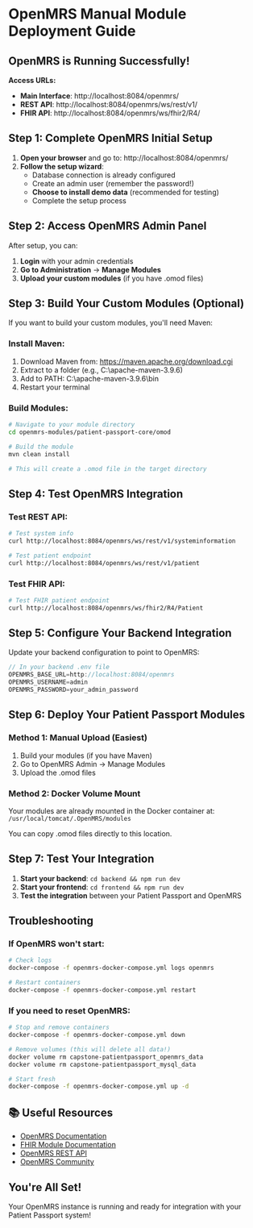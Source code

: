 # OpenMRS Manual Module Deployment Guide

##  OpenMRS is Running Successfully!

**Access URLs:**
- **Main Interface**: http://localhost:8084/openmrs/
- **REST API**: http://localhost:8084/openmrs/ws/rest/v1/
- **FHIR API**: http://localhost:8084/openmrs/ws/fhir2/R4/

##  Step 1: Complete OpenMRS Initial Setup

1. **Open your browser** and go to: http://localhost:8084/openmrs/
2. **Follow the setup wizard**:
   - Database connection is already configured
   - Create an admin user (remember the password!)
   - **Choose to install demo data** (recommended for testing)
   - Complete the setup process

##  Step 2: Access OpenMRS Admin Panel

After setup, you can:
1. **Login** with your admin credentials
2. **Go to Administration** → **Manage Modules**
3. **Upload your custom modules** (if you have .omod files)

##  Step 3: Build Your Custom Modules (Optional)

If you want to build your custom modules, you'll need Maven:

### Install Maven:
1. Download Maven from: https://maven.apache.org/download.cgi
2. Extract to a folder (e.g., C:\apache-maven-3.9.6)
3. Add to PATH: C:\apache-maven-3.9.6\bin
4. Restart your terminal

### Build Modules:
```bash
# Navigate to your module directory
cd openmrs-modules/patient-passport-core/omod

# Build the module
mvn clean install

# This will create a .omod file in the target directory
```

##  Step 4: Test OpenMRS Integration

### Test REST API:
```bash
# Test system info
curl http://localhost:8084/openmrs/ws/rest/v1/systeminformation

# Test patient endpoint
curl http://localhost:8084/openmrs/ws/rest/v1/patient
```

### Test FHIR API:
```bash
# Test FHIR patient endpoint
curl http://localhost:8084/openmrs/ws/fhir2/R4/Patient
```

##  Step 5: Configure Your Backend Integration

Update your backend configuration to point to OpenMRS:

```typescript
// In your backend .env file
OPENMRS_BASE_URL=http://localhost:8084/openmrs
OPENMRS_USERNAME=admin
OPENMRS_PASSWORD=your_admin_password
```

##  Step 6: Deploy Your Patient Passport Modules

### Method 1: Manual Upload (Easiest)
1. Build your modules (if you have Maven)
2. Go to OpenMRS Admin → Manage Modules
3. Upload the .omod files

### Method 2: Docker Volume Mount
Your modules are already mounted in the Docker container at:
`/usr/local/tomcat/.OpenMRS/modules`

You can copy .omod files directly to this location.

##  Step 7: Test Your Integration

1. **Start your backend**: `cd backend && npm run dev`
2. **Start your frontend**: `cd frontend && npm run dev`
3. **Test the integration** between your Patient Passport and OpenMRS

##  Troubleshooting

### If OpenMRS won't start:
```bash
# Check logs
docker-compose -f openmrs-docker-compose.yml logs openmrs

# Restart containers
docker-compose -f openmrs-docker-compose.yml restart
```

### If you need to reset OpenMRS:
```bash
# Stop and remove containers
docker-compose -f openmrs-docker-compose.yml down

# Remove volumes (this will delete all data!)
docker volume rm capstone-patientpassport_openmrs_data
docker volume rm capstone-patientpassport_mysql_data

# Start fresh
docker-compose -f openmrs-docker-compose.yml up -d
```

## 📚 Useful Resources

- [OpenMRS Documentation](https://guide.openmrs.org/)
- [FHIR Module Documentation](https://wiki.openmrs.org/display/docs/FHIR+Module)
- [OpenMRS REST API](https://rest.openmrs.org/)
- [OpenMRS Community](https://talk.openmrs.org/)

##  You're All Set!

Your OpenMRS instance is running and ready for integration with your Patient Passport system!











